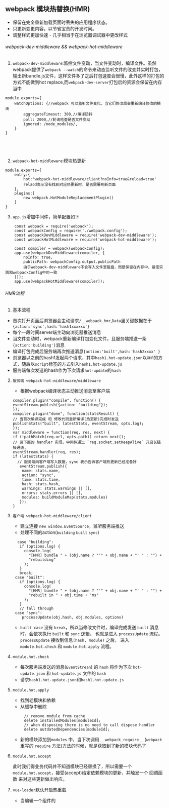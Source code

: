 ## webpack 模块热替换(HMR)


* 保留在完全重新加载页面时丢失的应用程序状态。
* 只更新变更内容，以节省宝贵的开发时间。
* 调整样式更加快速 - 几乎相当于在浏览器调试器中更改样式


###### webpack-dev-middleware && webpack-hot-middleware

1. `webpack-dev-middleware`:监控文件变动，当文件变动时，编译文件。虽然webpack提供了`webpack --watch`的命令来动态监听文件的改变并实时打包，输出新bundle.js文件，这样文件多了之后打包速度会很慢，此外这样的打包的方式不能做到hot replace,而`webpack-dev-server`打包后的资源会保留在内存当中
```
module.exports={
    watchOptions: {//webpack 可以监听文件变化，当它们修改后会重新编译修改的模块
        aggregateTimeout: 300,//编译防抖
        poll: 2000,//轮询检查是否文件变动
        ignored: /node_modules/,
    }
}





```
2. `webpack-hot-middleware`:模块热更新
```
module.exports={
    entry:{
        hot:'webpack-hot-middleware/client?noInfo=true&reload=true'
        relaod表示没有找到对应热更新时，是否需要刷新页面
    },
    plugins:[
        new webpack.HotModuleReplacementPlugin()
    ]
}
```

3. `app.js`增加中间件，简单配置如下

```
    const webpack = require('webpack');
    const webpackConfig = require('./webpack.config');
    const webpackDevMiddleware = require('webpack-dev-middleware');
    const webpackHotMiddleware = require('webpack-hot-middleware');

    const compiler = webpack(webpackConfig);
    app.use(webpackDevMiddleware(compiler, {
        noInfo: true,
        publicPath: webpackConfig.output.publicPath
        由于webpack-dev-middleware不会写入文件至磁盘，而是保留在内存中，最佳实践和webpackConfig中的一致
    }));
    app.use(webpackHotMiddleware(compiler));
```


###### HMR流程

1. 基本流程

  * 首次打开页面后浏览器会主动请求`/__webpack_hmr`,`Data`里关键数据在于`{action:'sync',hash:'hash1xxxxxx'}`
  * 每个一段时间server端主动向浏览器推送消息
  * 当文件变动时，webpack重新编译打包变化文件，且服务端推送一条`{action:'building'}`消息
  * 编译打包完成后服务端再次推送消息`{action:'built',hash:'hash2xxxx'
}`
  * 浏览器以之前的hash1发起两个请求，其中`hash1.hot-update.json`以`XHR`的方式，随后以`script`标签的方式引入`hash1.hot-update.js`
  * 服务端每次发送的hash作为下次请求`hot-update`的`hash`

2. `服务端 webpack-hot-middleware/middleware`

    * 根据webpack编译状态主动推送消息至客户端
    ```
    compiler.plugin("compile", function() {
    eventStream.publish({action: "building"});
    });
    compiler.plugin("done", function(statsResult) {
    // 当首次编译完成 和 修改代码重新编译(热更新)完成时发送
    publishStats("built", latestStats, eventStream, opts.log);
    });
    var middleware = function(req, res, next) {
    if (!pathMatch(req.url, opts.path)) return next();
    // 见下面的 handler 实现，中间件通过 `req.socket.setKeepAlive` 开启长链接通道,
    eventStream.handler(req, res);
    if (latestStats) {
      // 服务端向客户端写入数据，sync 表示告诉客户端热更新已经准备好
       eventStream.publish({
        name: stats.name,
        action: "sync",
        time: stats.time,
        hash: stats.hash,
        warnings: stats.warnings || [],
        errors: stats.errors || [],
        modules: buildModuleMap(stats.modules)
       });
    }
   ```

3. `客户端 webpack-hot-middleware/client`

   * 建立连接 `new window.EventSource`，监听服务端推送
   * 处理不同的action(`building` `built` `sync`)
   ```
     case "building":
      if (options.log) {
        console.log(
          "[HMR] bundle " + (obj.name ? "'" + obj.name + "' " : "") +
          "rebuilding"
        );
      }
      break;
    case "built":
      if (options.log) {
        console.log(
          "[HMR] bundle " + (obj.name ? "'" + obj.name + "' " : "") +
          "rebuilt in " + obj.time + "ms"
        );
      }
      // fall through
    case "sync":
       processUpdate(obj.hash, obj.modules, options)
   ```
   * `built case` 没有 `break`，所以当修改文件时，编译完成发送 `built` 消息时，会依次执行 `built` 和 `sync` 逻辑， 也就是进入 `processUpdate` 流程。`processUpdate` 接收到信息`(hash, module)` 之后， 进入 `module.hot.check` 和 `module.hot.apply` 流程。

4. `module.hot.check`
   * 每次服务端发送的消息(`EventStrean`) 的 `hash` 将作为下次 `hot-update.json` 和 `hot-update.js` 文件的 `hash`
   * 请求`hash1.hot-update.json`和`hash1.hot-update.js`

5. `module.hot.apply`
   * 找到老模块和依赖
   * 从缓存中删除
   ```
        // remove module from cache
        delete installedModules[moduleId];
        // when disposing there is no need to call dispose handler
        delete outdatedDependencies[moduleId];
   ```
   * 新的模块添加到`modules` 中，当下次调用 `__webpack_require__` (`webpack` 重写的 `require` 方法)方法的时候，就是获取到了新的模块代码了

6. `module.hot.accept`

   此时我们得业务代码并不知道模块已经替换了，所以需要一个`module.hot.accept`，接受(accept)给定依赖模块的更新，并触发一个 回调函数 来对这些更新做出响应。

7. `vue-loader`默认开启热重载

   * 当编辑一个组件的 <template> 时，这个组件实例将就地重新渲染，并保留当前所有的私有状态。能够做到这一点是因为模板被编译成了新的无副作用的渲染函数。

   * 当编辑一个组件的 <script> 时，这个组件实例将就地销毁并重新创建。(应用中其它组件的状态将会被保留) 是因为 <script> 可能包含带有副作用的生命周期钩子，所以将重新渲染替换为重新加载是必须的，这样做可以确保组件行为的一致性。这也意味着，如果你的组件带有全局副作用，则整个页面将会被重新加载。

   * <style> 会通过 vue-style-loader 自行热重载，所以它不会影响应用的状态。

   * 默认开启，显示关闭
   ```
   module: {
     rules: [
    {
      test: /\.vue$/,
      loader: 'vue-loader',
      options: {
        hotReload: false // 关闭热重载
      }
    }
     ]
   }
   ```


###### 全局流程图
![5](https://github.com/luyufa/NodeLearning/blob/master/wwwBuild/img/5.jpg)



###### 参考文档
 * [Webpack 热更新实现原理分析](https://zhuanlan.zhihu.com/p/30623057)
 * [Webpack HMR 原理解析](https://zhuanlan.zhihu.com/p/30669007)
 * [EventSource](https://developer.mozilla.org/zh-CN/docs/Server-sent_events/Using_server-sent_events)